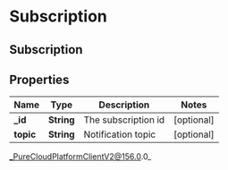 # Subscription

## Subscription

## Properties

|Name | Type | Description | Notes|
|------------ | ------------- | ------------- | -------------|
| **_id** | **String** | The subscription id | [optional] |
| **topic** | **String** | Notification topic | [optional] |



_PureCloudPlatformClientV2@156.0.0_
